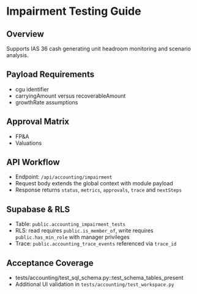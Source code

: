 # Impairment Testing Guide

## Overview
Supports IAS 36 cash generating unit headroom monitoring and scenario analysis.

## Payload Requirements
- cgu identifier
- carryingAmount versus recoverableAmount
- growthRate assumptions

## Approval Matrix
- FP&A
- Valuations

## API Workflow
- Endpoint: `/api/accounting/impairment`
- Request body extends the global context with module payload
- Response returns `status`, `metrics`, `approvals`, `trace` and `nextSteps`

## Supabase & RLS
- Table: `public.accounting_impairment_tests`
- RLS: read requires `public.is_member_of`, write requires `public.has_min_role` with manager privileges
- Trace: `public.accounting_trace_events` referenced via `trace_id`

## Acceptance Coverage
- tests/accounting/test_sql_schema.py::test_schema_tables_present
- Additional UI validation in `tests/accounting/test_workspace.py`
